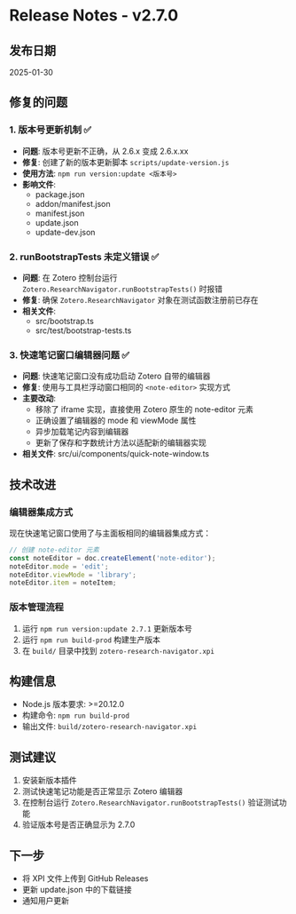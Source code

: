 # Release Notes - v2.7.0

## 发布日期
2025-01-30

## 修复的问题

### 1. 版本号更新机制 ✅
- **问题**: 版本号更新不正确，从 2.6.x 变成 2.6.x.xx
- **修复**: 创建了新的版本更新脚本 `scripts/update-version.js`
- **使用方法**: `npm run version:update <版本号>`
- **影响文件**:
  - package.json
  - addon/manifest.json
  - manifest.json
  - update.json
  - update-dev.json

### 2. runBootstrapTests 未定义错误 ✅
- **问题**: 在 Zotero 控制台运行 `Zotero.ResearchNavigator.runBootstrapTests()` 时报错
- **修复**: 确保 `Zotero.ResearchNavigator` 对象在测试函数注册前已存在
- **相关文件**: 
  - src/bootstrap.ts
  - src/test/bootstrap-tests.ts

### 3. 快速笔记窗口编辑器问题 ✅
- **问题**: 快速笔记窗口没有成功启动 Zotero 自带的编辑器
- **修复**: 使用与工具栏浮动窗口相同的 `<note-editor>` 实现方式
- **主要改动**:
  - 移除了 iframe 实现，直接使用 Zotero 原生的 note-editor 元素
  - 正确设置了编辑器的 mode 和 viewMode 属性
  - 异步加载笔记内容到编辑器
  - 更新了保存和字数统计方法以适配新的编辑器实现
- **相关文件**: src/ui/components/quick-note-window.ts

## 技术改进

### 编辑器集成方式
现在快速笔记窗口使用了与主面板相同的编辑器集成方式：
```typescript
// 创建 note-editor 元素
const noteEditor = doc.createElement('note-editor');
noteEditor.mode = 'edit';
noteEditor.viewMode = 'library';
noteEditor.item = noteItem;
```

### 版本管理流程
1. 运行 `npm run version:update 2.7.1` 更新版本号
2. 运行 `npm run build-prod` 构建生产版本
3. 在 `build/` 目录中找到 `zotero-research-navigator.xpi`

## 构建信息
- Node.js 版本要求: >=20.12.0
- 构建命令: `npm run build-prod`
- 输出文件: `build/zotero-research-navigator.xpi`

## 测试建议
1. 安装新版本插件
2. 测试快速笔记功能是否正常显示 Zotero 编辑器
3. 在控制台运行 `Zotero.ResearchNavigator.runBootstrapTests()` 验证测试功能
4. 验证版本号是否正确显示为 2.7.0

## 下一步
- 将 XPI 文件上传到 GitHub Releases
- 更新 update.json 中的下载链接
- 通知用户更新